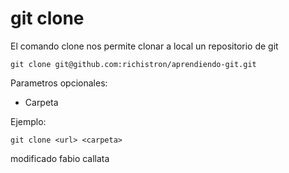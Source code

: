 git clone
=========

El comando clone nos permite clonar a local un repositorio de git

```
git clone git@github.com:richistron/aprendiendo-git.git
```

Parametros opcionales:

* Carpeta 

Ejemplo:
```
git clone <url> <carpeta>
```
modificado fabio callata
